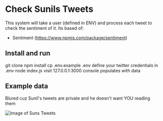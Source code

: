 # Check Sunils Tweets

This system will take a user (defined in ENV) and process each tweet to check the sentiment of it. Its based of:

- Sentiment (https://www.npmjs.com/package/sentiment)

## Install and run

git clone
npm install
cp .env.example .env
define your twitter credentials in .env
node index.js
visit 127.0.0.1:3000
console populates with data

## Example data

Blured cuz Sunil's tweets are private and he doesn't want YOU reading them

![Image of Suns Tweets](https://imgur.com/IGsFys8.png)

